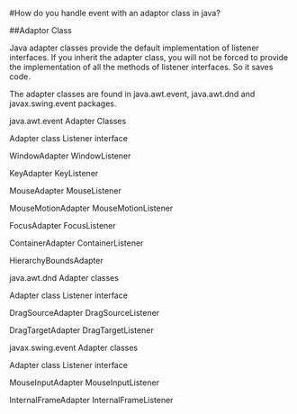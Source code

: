 #How do you handle event with an adaptor class in java?

##Adaptor Class

Java adapter classes provide the default implementation of listener interfaces. If you inherit the adapter class, 
you will not be forced to provide the implementation of all the methods of listener interfaces. So it saves code.

The adapter classes are found in java.awt.event, java.awt.dnd and javax.swing.event packages.

java.awt.event Adapter Classes

Adapter class	Listener interface

WindowAdapter	WindowListener

KeyAdapter	KeyListener

MouseAdapter	MouseListener

MouseMotionAdapter	MouseMotionListener

FocusAdapter	FocusListener

ContainerAdapter	ContainerListener

HierarchyBoundsAdapter	

java.awt.dnd Adapter classes

Adapter class	Listener interface

DragSourceAdapter	DragSourceListener

DragTargetAdapter	DragTargetListener

javax.swing.event Adapter classes

Adapter class	Listener interface

MouseInputAdapter	MouseInputListener

InternalFrameAdapter	InternalFrameListener
